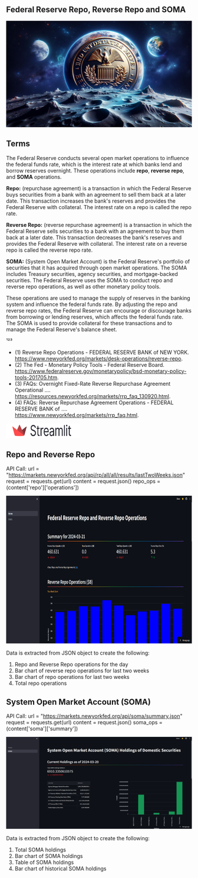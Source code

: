 ## Federal Reserve Repo, Reverse Repo and SOMA


![alt-text](fed_moon.png "Federal Reserve")
## Terms
The Federal Reserve conducts several open market operations to influence the federal funds rate, which is the interest rate at which banks lend and borrow reserves overnight. These operations include **repo**, **reverse repo**, and **SOMA** operations.

**Repo:** (repurchase agreement) is a transaction in which the Federal Reserve buys securities from a bank with an agreement to sell them back at a later date. This transaction increases the bank's reserves and provides the Federal Reserve with collateral. The interest rate on a repo is called the repo rate.

**Reverse Repo:** (reverse repurchase agreement) is a transaction in which the Federal Reserve sells securities to a bank with an agreement to buy them back at a later date. This transaction decreases the bank's reserves and provides the Federal Reserve with collateral. The interest rate on a reverse repo is called the reverse repo rate.

**SOMA:** (System Open Market Account) is the Federal Reserve's portfolio of securities that it has acquired through open market operations. The SOMA includes Treasury securities, agency securities, and mortgage-backed securities. The Federal Reserve uses the SOMA to conduct repo and reverse repo operations, as well as other monetary policy tools.

These operations are used to manage the supply of reserves in the banking system and influence the federal funds rate. By adjusting the repo and reverse repo rates, the Federal Reserve can encourage or discourage banks from borrowing or lending reserves, which affects the federal funds rate. The SOMA is used to provide collateral for these transactions and to manage the Federal Reserve's balance sheet.

¹²³
* (1) Reverse Repo Operations - FEDERAL RESERVE BANK of NEW YORK. https://www.newyorkfed.org/markets/desk-operations/reverse-repo.
* (2) The Fed - Monetary Policy Tools - Federal Reserve Board. https://www.federalreserve.gov/monetarypolicy/bsd-monetary-policy-tools-201705.htm.
* (3) FAQs: Overnight Fixed-Rate Reverse Repurchase Agreement Operational .... https://resources.newyorkfed.org/markets/rrp_faq_130920.html.
* (4) FAQs: Reverse Repurchase Agreement Operations - FEDERAL RESERVE BANK of .... https://www.newyorkfed.org/markets/rrp_faq.html.


<img alt="alt-text" height="40" src="streamlit.png" title="Streamlit" width="200"/>

## Repo and Reverse Repo
API Call:
url = "https://markets.newyorkfed.org/api/rp/all/all/results/lastTwoWeeks.json"
request = requests.get(url)
content = request.json()
repo_ops = (content['repo']['operations'])

<img alt="alt-text" height="400" src="repo.png" title="Repo" width="2000"/>

Data is extracted from JSON object to create the following:
  1) Repo and Reverse Repo operations for the day
  2) Bar chart of reverse repo operations for last two weeks
  3) Bar chart of repo operations for last two weeks
  4) Total repo operations 


## System Open Market Account (SOMA)
API Call:
url = "https://markets.newyorkfed.org/api/soma/summary.json"
request = requests.get(url)
content = request.json()
soma_ops = (content['soma']['summary'])

![alt-text](soma_pic.png "SOMA")

Data is extracted from JSON object to create the following:
  1) Total SOMA holdings
  2) Bar chart of SOMA holdings
  3) Table of SOMA holdings
  4) Bar chart of historical SOMA holdings 